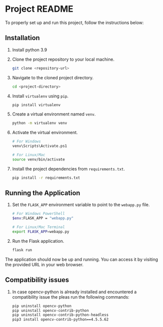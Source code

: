 # Project README

To properly set up and run this project, follow the instructions below:

## Installation

1. Install python 3.9

2. Clone the project repository to your local machine.

   ```bash
   git clone <repository-url>
   ```

3. Navigate to the cloned project directory.

   ```bash
   cd <project-directory>
   ```

4. Install `virtualenv` using `pip`.

   ```bash
   pip install virtualenv
   ```

5. Create a virtual environment named `venv`.

   ```bash
   python -m virtualenv venv
   ```

6. Activate the virtual environment.

   ```bash
   # For Windows
   venv\Scripts\Activate.ps1

   # For Linux/Mac
   source venv/bin/activate
   ```

7. Install the project dependencies from `requirements.txt`.

   ```bash
   pip install -r requirements.txt
   ```

## Running the Application

1. Set the `FLASK_APP` environment variable to point to the `webapp.py` file.

   ```bash
   # For Windows PowerShell
   $env:FLASK_APP = "webapp.py"

   # For Linux/Mac Terminal
   export FLASK_APP=webapp.py
   ```

2. Run the Flask application.

   ```bash
   flask run
   ```

The application should now be up and running. You can access it by visiting the provided URL in your web browser.

## Compatibility issues 

1. In case opencv-python is already installed and encountered a compatibility issue the pleas run the following commands:

   ```bash
   pip uninstall opencv-python
   pip uninstall opencv-contrib-python
   pip uninstall opencv-contrib-python-headless
   pip3 install opencv-contrib-python==4.5.5.62
   ```